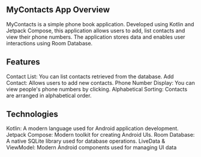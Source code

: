 MyContacts App Overview
----------
MyContacts is a simple phone book application. Developed using Kotlin and Jetpack Compose, this application allows users to add, list contacts and view their phone numbers. The application stores data and enables user interactions using Room Database.

Features
--------
Contact List: You can list contacts retrieved from the database.
Add Contact: Allows users to add new contacts.
Phone Number Display: You can view people's phone numbers by clicking.
Alphabetical Sorting: Contacts are arranged in alphabetical order.

Technologies
-----------
Kotlin: A modern language used for Android application development.
Jetpack Compose: Modern toolkit for creating Android UIs.
Room Database: A native SQLite library used for database operations.
LiveData & ViewModel: Modern Android components used for managing UI data
